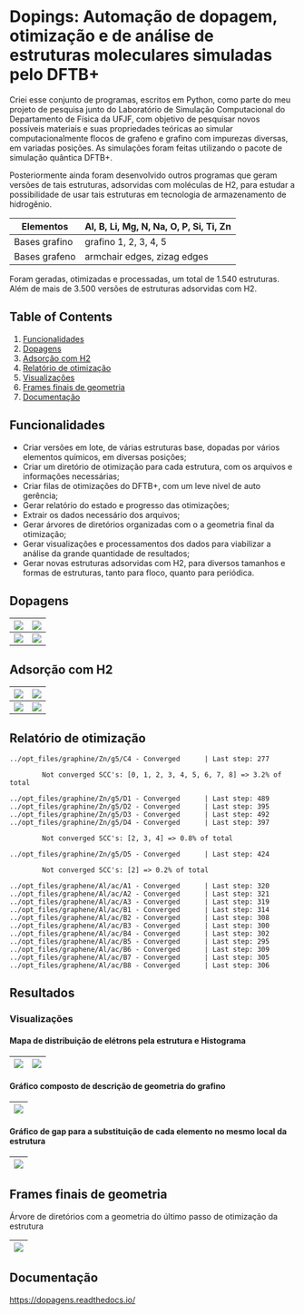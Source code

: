 # Dopings: Automação de dopagem, otimização e de análise de estruturas moleculares simuladas pelo DFTB+

Criei esse conjunto de programas, escritos em Python, como parte do meu projeto de pesquisa junto do Laboratório de Simulação Computacional do Departamento de Física da UFJF, com objetivo de pesquisar novos possíveis materiais e suas propriedades teóricas ao simular computacionalmente flocos de grafeno e grafino com impurezas diversas, em variadas posições. As simulações foram feitas utilizando o pacote de simulação quântica DFTB+.

Posteriormente ainda foram desenvolvido outros programas que geram versões de tais estruturas, adsorvidas com moléculas de H2, para estudar a possibilidade de usar tais estruturas em tecnologia de armazenamento de hidrogênio.

| Elementos | Al,  B, Li, Mg,  N,  Na,  O,  P, Si,  Ti,  Zn |
|-|-|
| Bases grafino | grafino 1, 2, 3, 4, 5 |
|Bases grafeno  | armchair edges, zizag edges |

Foram geradas, otimizadas e processadas, um total de 1.540 estruturas. Além de mais de 3.500 versões de estruturas adsorvidas com H2.

## Table of Contents

1. [Funcionalidades](#funcionalidades)
2. [Dopagens](#dopagens)
3. [Adsorção com H2](#adsorcao)
4. [Relatório de otimização](#relatorio)
5. [Visualizações](#viz)
6. [Frames finais de geometria](#frametree)
7. [Documentação](#docs)

## Funcionalidades <a name="funcionalidades"></a>

* Criar versões em lote, de várias estruturas base, dopadas por vários elementos químicos, em diversas posições;
* Criar um diretório de otimização para cada estrutura, com os arquivos e informações necessárias;
* Criar filas de otimizações do DFTB+, com um leve nível de auto gerência;
* Gerar relatório do estado e progresso das otimizações;
* Extrair os dados necessário dos arquivos;
* Gerar árvores de diretórios organizadas com o a geometria final da otimização;
* Gerar visualizações e processamentos dos dados para viabilizar a análise da grande quantidade de resultados;
* Gerar novas estruturas adsorvidas com H2, para diversos tamanhos e formas de estruturas, tanto para floco, quanto para periódica.

## Dopagens <a name="dopagens"></a>

| ![](assets/B-g1-D1.png) | ![](assets/N-g1-B2.png) | 
| - | - |
| ![](assets/N-ac-C11.png) | ![](assets/P-ac-A1.png) |

## Adsorção com H2
<a name="adsorcao"></a>

| ![](assets/g5-150.png) | ![](assets/ac-200-v.png) | 
| - | - |
| ![](assets/g1_s4.png) | ![](assets/g1_s4-100.png) |

## Relatório de otimização <a name="relatorio"></a>

```
../opt_files/graphine/Zn/g5/C4 - Converged      | Last step: 277

        Not converged SCC's: [0, 1, 2, 3, 4, 5, 6, 7, 8] => 3.2% of total

../opt_files/graphine/Zn/g5/D1 - Converged      | Last step: 489
../opt_files/graphine/Zn/g5/D2 - Converged      | Last step: 395
../opt_files/graphine/Zn/g5/D3 - Converged      | Last step: 492
../opt_files/graphine/Zn/g5/D4 - Converged      | Last step: 397

        Not converged SCC's: [2, 3, 4] => 0.8% of total

../opt_files/graphine/Zn/g5/D5 - Converged      | Last step: 424

        Not converged SCC's: [2] => 0.2% of total

../opt_files/graphene/Al/ac/A1 - Converged      | Last step: 320
../opt_files/graphene/Al/ac/A2 - Converged      | Last step: 321
../opt_files/graphene/Al/ac/A3 - Converged      | Last step: 319
../opt_files/graphene/Al/ac/B1 - Converged      | Last step: 314
../opt_files/graphene/Al/ac/B2 - Converged      | Last step: 308
../opt_files/graphene/Al/ac/B3 - Converged      | Last step: 300
../opt_files/graphene/Al/ac/B4 - Converged      | Last step: 302
../opt_files/graphene/Al/ac/B5 - Converged      | Last step: 295
../opt_files/graphene/Al/ac/B6 - Converged      | Last step: 309
../opt_files/graphene/Al/ac/B7 - Converged      | Last step: 305
../opt_files/graphene/Al/ac/B8 - Converged      | Last step: 306
```

## Resultados <a name="resultados"></a>


### Visualizações <a name="viz"></a>

#### Mapa de distribuição de elétrons pela estrutura e Histograma

| ![](assets/charges_map.png) |  ![](assets/histogram.png) |
| - | - |


#### Gráfico composto de descrição de geometria do grafino

| ![](assets/geometry_graph.png) | 
| - | 

#### Gráfico de gap para a substituição de cada elemento no mesmo local da estrutura

| ![](assets/gap_graph.png) | 
|-|

## Frames finais de geometria <a name="frametree"></a>
Árvore de diretórios com a geometria do último passo de otimização da estrutura

| ![](assets/frame-tree.png) |
|-| 


## Documentação <a name="docs"></a>

https://dopagens.readthedocs.io/